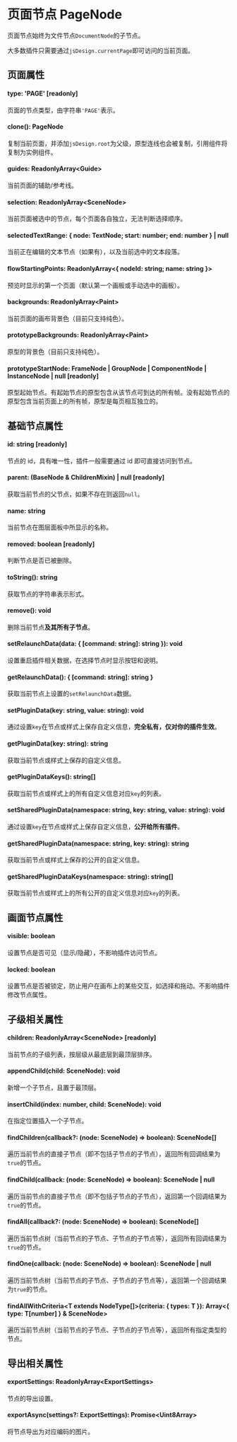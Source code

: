 # 页面节点 PageNode

页面节点始终为文件节点`DocumentNode`的子节点。

大多数插件只需要通过`jsDesign.currentPage`即可访问的当前页面。



## 页面属性

#### type: 'PAGE' [readonly]

页面的节点类型，由字符串`'PAGE'`表示。



#### clone(): PageNode

复制当前页面，并添加`jsDesign.root`为父级，原型连线也会被复制，引用组件将复制为实例组件。



#### guides: ReadonlyArray\<Guide\>

当前页面的辅助/参考线。



#### selection: ReadonlyArray\<SceneNode\>

当前页面被选中的节点，每个页面各自独立，无法判断选择顺序。



#### selectedTextRange: { node: TextNode; start: number; end: number } | null

当前正在编辑的文本节点（如果有），以及当前选中的文本段落。



#### flowStartingPoints: ReadonlyArray<{ nodeId: string; name: string }>

预览时显示的第一个页面（默认第一个画板或手动选中的画板）。



#### backgrounds: ReadonlyArray\<Paint\>

当前页面的画布背景色（目前只支持纯色）。



#### prototypeBackgrounds: ReadonlyArray\<Paint\>

原型的背景色（目前只支持纯色）。



#### prototypeStartNode: FrameNode | GroupNode | ComponentNode | InstanceNode | null [readonly]

原型起始节点。有起始节点的原型包含从该节点可到达的所有帧。没有起始节点的原型包含当前页面上的所有帧，原型是每页相互独立的。



## 基础节点属性

#### id: string [readonly]

节点的 id，具有唯一性，插件一般需要通过 id 即可直接访问到节点。



#### parent: (BaseNode & ChildrenMixin) | null [readonly]

获取当前节点的父节点，如果不存在则返回`null`。



#### name: string

当前节点在图层面板中所显示的名称。



#### removed: boolean [readonly]

判断节点是否已被删除。



#### toString(): string

获取节点的字符串表示形式。



#### remove(): void

删除当前节点**及其所有子节点**。



#### setRelaunchData(data: { [command: string]: string }): void

设置重启插件相关数据，在选择节点时显示按钮和说明。



#### getRelaunchData(): { [command: string]: string }

获取当前节点上设置的`setRelaunchData`数据。



#### setPluginData(key: string, value: string): void

通过设置`key`在节点或样式上保存自定义信息，**完全私有，仅对你的插件生效**。



#### getPluginData(key: string): string

获取当前节点或样式上保存的自定义信息。



#### getPluginDataKeys(): string[]

获取当前节点或样式上的所有自定义信息对应`key`的列表。



#### setSharedPluginData(namespace: string, key: string, value: string): void

通过设置`key`在节点或样式上保存自定义信息，**公开给所有插件**。



#### getSharedPluginData(namespace: string, key: string): string

获取当前节点或样式上保存的公开的自定义信息。



#### getSharedPluginDataKeys(namespace: string): string[]

获取当前节点或样式上的所有公开的自定义信息对应`key`的列表。



## 画面节点属性

#### visible: boolean

设置节点是否可见（显示/隐藏），不影响插件访问节点。



#### locked: boolean

设置节点是否被锁定，防止用户在画布上的某些交互，如选择和拖动。不影响插件修改节点属性。



## 子级相关属性

#### children: ReadonlyArray\<SceneNode\> [readonly]

当前节点的子级列表，按层级从最底层到最顶层排序。



#### appendChild(child: SceneNode): void

新增一个子节点，且置于最顶层。



#### insertChild(index: number, child: SceneNode): void

在指定位置插入一个子节点。



#### findChildren(callback?: (node: SceneNode) => boolean): SceneNode[]

遍历当前节点的直接子节点（即不包括子节点的子节点），返回所有回调结果为`true`的节点。



#### findChild(callback: (node: SceneNode) => boolean): SceneNode | null

遍历当前节点的直接子节点（即不包括子节点的子节点），返回第一个回调结果为`true`的节点。



#### findAll(callback?: (node: SceneNode) => boolean): SceneNode[]

遍历当前节点树（当前节点的子节点、子节点的子节点等），返回所有回调结果为`true`的节点。



#### findOne(callback: (node: SceneNode) => boolean): SceneNode | null

遍历当前节点树（当前节点的子节点、子节点的子节点等），返回第一个回调结果为`true`的节点。



#### findAllWithCriteria<T extends NodeType[]>(criteria: { types: T }): Array<{ type: T[number] } & SceneNode>

遍历当前节点树（当前节点的子节点、子节点的子节点等），返回所有指定类型的节点。



## 导出相关属性

#### exportSettings: ReadonlyArray\<ExportSettings\>

节点的导出设置。



#### exportAsync(settings?: ExportSettings): Promise\<Uint8Array\>

将节点导出为对应编码的图片。